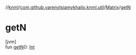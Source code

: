 //[knml](../../../index.md)/[com.github.varenytsiamykhailo.knml.util](../index.md)/[Matrix](index.md)/[getN](get-n.md)

# getN

[jvm]\
fun [getN](get-n.md)(): [Int](https://kotlinlang.org/api/latest/jvm/stdlib/kotlin/-int/index.html)
